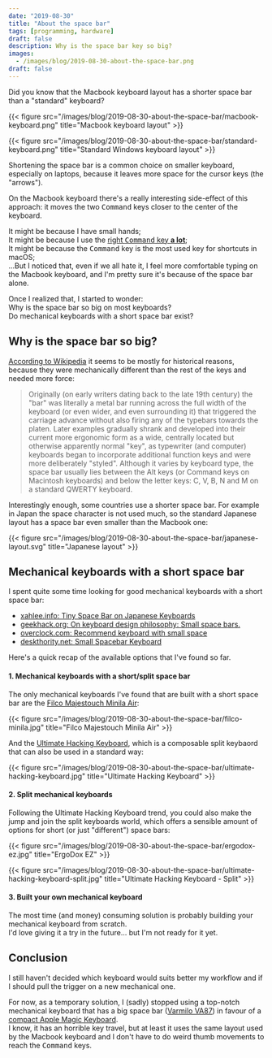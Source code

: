 ```yaml
---
date: "2019-08-30"
title: "About the space bar"
tags: [programming, hardware]
draft: false
description: Why is the space bar key so big?
images:
  - /images/blog/2019-08-30-about-the-space-bar.png
draft: false
---
```


Did you know that the Macbook keyboard layout has a shorter space bar than a "standard" keyboard?

{{< figure src="/images/blog/2019-08-30-about-the-space-bar/macbook-keyboard.png" title="Macbook keyboard layout" >}}

{{< figure src="/images/blog/2019-08-30-about-the-space-bar/standard-keyboard.png" title="Standard Windows keyboard layout" >}}

Shortening the space bar is a common choice on smaller keyboard, especially on laptops, because it leaves more space for the cursor keys (the "arrows").

On the Macbook keyboard there's a really interesting side-effect of this approach: it moves the two <kbd>Command</kbd> keys closer to the center of the keyboard.

It might be because I have small hands;  
It might be because I use the [right <kbd>Command</kbd> key **a lot**](/2019/08/12/how-to-activate-your-remapped-cursor-keys/);  
It might be because the <kbd>Command</kbd> key is the most used key for shortcuts in macOS;  
...But I noticed that, even if we all hate it, I feel more comfortable typing on the Macbook keyboard, and I'm pretty sure it's because of the space bar alone.

Once I realized that, I started to wonder:  
Why is the space bar so big on most keyboards?  
Do mechanical keyboards with a short space bar exist?

## Why is the space bar so big?

[According to Wikipedia](https://en.m.wikipedia.org/wiki/Space_bar) it seems to be mostly for historical reasons, because they were mechanically different than the rest of the keys and needed more force:

> Originally (on early writers dating back to the late 19th century) the "bar" was literally a metal bar running across the full width of the keyboard (or even wider, and even surrounding it) that triggered the carriage advance without also firing any of the typebars towards the platen. Later examples gradually shrank and developed into their current more ergonomic form as a wide, centrally located but otherwise apparently normal "key", as typewriter (and computer) keyboards began to incorporate additional function keys and were more deliberately "styled". Although it varies by keyboard type, the space bar usually lies between the Alt keys (or Command keys on Macintosh keyboards) and below the letter keys: C, V, B, N and M on a standard QWERTY keyboard.

Interestingly enough, some countries use a shorter space bar.
For example in Japan the space character is not used much, so the standard Japanese layout has a space bar even smaller than the Macbook one:

{{< figure src="/images/blog/2019-08-30-about-the-space-bar/japanese-layout.svg" title="Japanese layout" >}}

## Mechanical keyboards with a short space bar

I spent quite some time looking for good mechanical keyboards with a short space bar:

- [xahlee.info: Tiny Space Bar on Japanese Keyboards](http://xahlee.info/kbd/tiny_space_bar_japanese_keyboard.html)
- [geekhack.org: On keyboard design philosophy: Small space bars.](https://geekhack.org/index.php?topic=77569.0)
- [overclock.com: Recommend keyboard with small space](https://www.overclock.net/forum/373-keyboards/1636607-recommend-keyboard-small-space-additional-buttons-under-space-aka-true-gaming-ergonomic-keyboard.html)
- [deskthority.net: Small Spacebar Keyboard](https://deskthority.net/viewtopic.php?t=7157)

Here's a quick recap of the available options that I've found so far.

#### 1. Mechanical keyboards with a short/split space bar

The only mechanical keyboards I've found that are built with a short space bar are the [Filco Majestouch Minila Air](https://www.diatec.co.jp/en/det.php?prod_c=1471):

{{< figure src="/images/blog/2019-08-30-about-the-space-bar/filco-minila.jpg" title="Filco Majestouch Minila Air" >}}

And the [Ultimate Hacking Keyboard](https://ultimatehackingkeyboard.com/), which is a composable split keybaord that can also be used in a standard way:

{{< figure src="/images/blog/2019-08-30-about-the-space-bar/ultimate-hacking-keyboard.jpg" title="Ultimate Hacking Keyboard" >}}

#### 2. Split mechanical keyboards

Following the Ultimate Hacking Keyboard trend, you could also make the jump and join the split keyboards world, which offers a sensible amount of options for short (or just "different") space bars:

{{< figure src="/images/blog/2019-08-30-about-the-space-bar/ergodox-ez.jpg" title="ErgoDox EZ" >}}

{{< figure src="/images/blog/2019-08-30-about-the-space-bar/ultimate-hacking-keyboard-split.jpg" title="Ultimate Hacking Keyboard - Split" >}}

#### 3. Built your own mechanical keyboard

The most time (and money) consuming solution is probably building your mechanical keyboard from scratch.  
I'd love giving it a try in the future... but I'm not ready for it yet.

## Conclusion

I still haven't decided which keyboard would suits better my workflow and if I should pull the trigger on a new mechanical one.

For now, as a temporary solution, I (sadly) stopped using a top-notch mechanical keyboard that has a big space bar ([Varmilo VA87](https://www.varmilo.com/keyboardproscenium/en_subject_product_detailed?subjectid=31)) in favour of a [compact Apple Magic Keyboard](https://www.apple.com/shop/product/MLA22LL/A/magic-keyboard-us-english).  
 I know, it has an horrible key travel, but at least it uses the same layout used by the Macbook keyboard and I don't have to do weird thumb movements to reach the <kbd>Command</kbd> keys.
